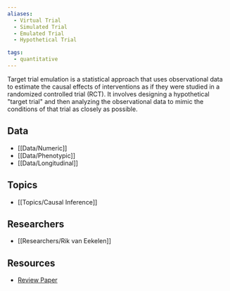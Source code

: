 ```yaml
---
aliases:
  - Virtual Trial
  - Simulated Trial
  - Emulated Trial
  - Hypothetical Trial

tags:
  - quantitative
---
```

Target trial emulation is a statistical approach that uses observational data to estimate the causal effects of interventions as if they were studied in a randomized controlled trial (RCT). It involves designing a hypothetical "target trial" and then analyzing the observational data to mimic the conditions of that trial as closely as possible.

## Data

 - [[Data/Numeric]]
 - [[Data/Phenotypic]]
 - [[Data/Longitudinal]]

## Topics

  - [[Topics/Causal Inference]]

## Researchers

- [[Researchers/Rik van Eekelen]]

## Resources

  - [Review Paper](https://academic.oup.com/aje/article/183/8/758/1739860)

